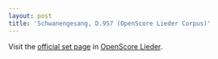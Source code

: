 ```yaml
---
layout: post
title: 'Schwanengesang, D.957 (OpenScore Lieder Corpus)'
---
```


Visit the [official set page] in [OpenScore Lieder].

[official set page]: https://musescore.com/openscore-lieder-corpus/sets/5004836
[OpenScore Lieder]: https://musescore.com/openscore-lieder-corpus

